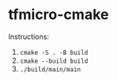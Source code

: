 # tfmicro-cmake

Instructions:
1. `cmake -S . -B build`
1. `cmake --build build`
1. `./build/main/main`
